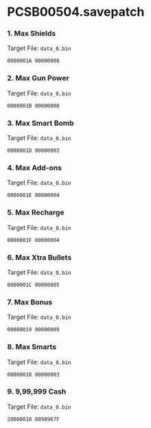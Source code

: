 # PCSB00504.savepatch

### 1. Max Shields

Target File: `data_0.bin`

```
0000001A 00000008
```

### 2. Max Gun Power

Target File: `data_0.bin`

```
0000001B 00000008
```

### 3. Max Smart Bomb

Target File: `data_0.bin`

```
0000001D 00000003
```

### 4. Max Add-ons

Target File: `data_0.bin`

```
0000001E 00000004
```

### 5. Max Recharge

Target File: `data_0.bin`

```
0000001F 00000004
```

### 6. Max Xtra Bullets

Target File: `data_0.bin`

```
0000001C 00000005
```

### 7. Max Bonus

Target File: `data_0.bin`

```
00000019 00000009
```

### 8. Max Smarts

Target File: `data_0.bin`

```
00000018 00000003
```

### 9. 9,99,999 Cash

Target File: `data_0.bin`

```
20000010 0098967F
```


